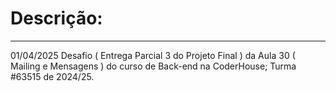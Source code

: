 <h1>Descrição:</h1>
<hr>
<div>
<p>01/04/2025 Desafio ( Entrega Parcial 3 do Projeto Final ) da Aula 30 ( Mailing e Mensagens ) do curso de Back-end na CoderHouse; Turma #63515 de 2024/25.</p>
</div>